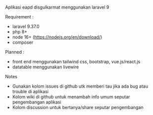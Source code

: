 Aplikasi eapd disgulkarmat menggunakan laravel 9

Requirement :
-   laravel 9.37.0
-   php 8+
-   node 16+ (https://nodejs.org/en/download/)
-   composer

Planned :
- front end menggunakan tailwind css, bootstrap, vue.js/react.js
- datatable menggunakan livewire

Notes
- Gunakan kolom issues di github utk memberi tau jika ada bug atau trouble di aplikasi
- Kolom wiki di github untuk menambah info umum seputar pengembangan aplikasi
- Kolom discussion untuk bertanya/share seputar pengembangan
